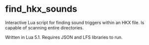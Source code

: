 # find_hkx_sounds
Interactive Lua script for finding sound triggers within an HKX file. Is capable of scanning entire directories.

Written in Lua 5.1. Requires JSON and LFS libraries to run.
